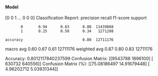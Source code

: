 #### Model
[0 0 1 ... 0 0 0]
Classification Report:
              precision    recall  f1-score   support

           0       0.94      0.83      0.88  11439888
           1       0.25      0.50      0.34   1271288

    accuracy                           0.80  12711176
   macro avg       0.60      0.67      0.61  12711176
weighted avg       0.87      0.80      0.83  12711176

Accuracy: 0.8012117840237599
Confusion Matrix:
[[9543788 1896100]
 [ 630732  640556]]
Confusion Matrix (%):
[[75.08186497 14.91679448]
 [ 4.96202712  5.03931344]]
